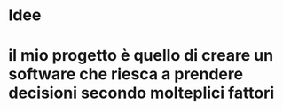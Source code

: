 # Idee

# il mio progetto è quello di creare un software che riesca a prendere decisioni secondo molteplici fattori